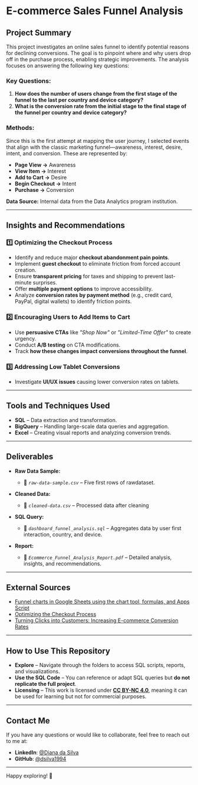 # **E-commerce Sales Funnel Analysis**

## **Project Summary**  

This project investigates an online sales funnel to identify potential reasons for declining conversions. The goal is to pinpoint where and why users drop off in the purchase process, enabling strategic improvements. The analysis focuses on answering the following key questions:  

### **Key Questions:**  
1. **How does the number of users change from the first stage of the funnel to the last per country and device category?**  
2. **What is the conversion rate from the initial stage to the final stage of the funnel per country and device category?**  

### **Methods:**  
Since this is the first attempt at mapping the user journey, I selected events that align with the classic marketing funnel—awareness, interest, desire, intent, and conversion. These are represented by:  
- **Page View →** Awareness  
- **View Item →** Interest  
- **Add to Cart →** Desire  
- **Begin Checkout →** Intent  
- **Purchase →** Conversion  

**Data Source:** Internal data from the Data Analytics program institution.  

---

## **Insights and Recommendations**  

### **1️⃣ Optimizing the Checkout Process**  
- Identify and reduce major **checkout abandonment pain points**.  
- Implement **guest checkout** to eliminate friction from forced account creation.  
- Ensure **transparent pricing** for taxes and shipping to prevent last-minute surprises.  
- Offer **multiple payment options** to improve accessibility.  
- Analyze **conversion rates by payment method** (e.g., credit card, PayPal, digital wallets) to identify friction points.  

### **2️⃣ Encouraging Users to Add Items to Cart**  
- Use **persuasive CTAs** like *"Shop Now"* or *"Limited-Time Offer"* to create urgency.  
- Conduct **A/B testing** on CTA modifications.
- Track **how these changes impact conversions throughout the funnel**.  

### **3️⃣ Addressing Low Tablet Conversions**  
- Investigate **UI/UX issues** causing lower conversion rates on tablets.  


---

## **Tools and Techniques Used**  

- **SQL** – Data extraction and transformation.  
- **BigQuery** – Handling large-scale data queries and aggregation.  
- **Excel** – Creating visual reports and analyzing conversion trends.  

---

## **Deliverables**  

- **Raw Data Sample:**  
  - 📄 *`raw-data-sample.csv`* – Five first rows of rawdataset.
  
- **Cleaned Data:**  
  - 📄 *`cleaned-data.csv`* – Processed data after cleaning 

- **SQL Query:**
  - 📄 *`dashboard_funnel_analysis.sql`* – Aggregates data by user first interaction, country, and device.  

- **Report:**  
  - 📄 *`Ecommerce_Funnel_Analysis_Report.pdf`* – Detailed analysis, insights, and recommendations.  

---

## **External Sources**  

- [Funnel charts in Google Sheets using the chart tool, formulas, and Apps Script](https://www.benlcollins.com/spreadsheets/funnel-charts/])  
- [Optimizing the Checkout Process](https://www.checkout.com/blog/how-to-increase-checkout-conversion-rates)  
- [Turning Clicks into Customers: Increasing E-commerce Conversion Rates](https://www.linkedin.com/pulse/turning-clicks-customers-increasing-e-commerce-conversion-h7tfc/?trackingId=K9vJoe6DRj6GrRpkbRYwwg%3D%3D)  


---

## **How to Use This Repository**  

- **Explore** – Navigate through the folders to access SQL scripts, reports, and visualizations.  
- **Use the SQL Code** – You can reference or adapt SQL queries but **do not replicate the full project**.  
- **Licensing** – This work is licensed under **[CC BY-NC 4.0](https://creativecommons.org/licenses/by-nc/4.0/)**, meaning it can be used for learning but not for commercial purposes.  

---
## Contact Me
If you have any questions or would like to collaborate, feel free to reach out to me at:
- **LinkedIn**: [@Diana da Silva](https://www.linkedin.com/in/diana-da-silva-01694a1a3/)
- **GitHub**: [@dsilva1994](https://github.com/dsilva1994)

---

Happy exploring! 🌟


